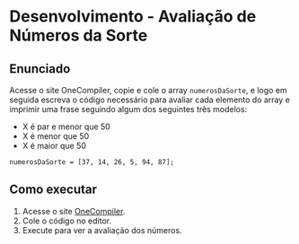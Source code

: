 # Desenvolvimento - Avaliação de Números da Sorte

## Enunciado

Acesse o site OneCompiler, copie e cole o array `numerosDaSorte`, e logo em seguida escreva o código necessário para avaliar cada elemento do array e imprimir uma frase seguindo algum dos seguintes três modelos:

- X é par e menor que 50
- X é menor que 50
- X é maior que 50

 ``` numerosDaSorte = [37, 14, 26, 5, 94, 87]; ```  





## Como executar

1. Acesse o site [OneCompiler](https://onecompiler.com/).
2. Cole o código no editor.
3. Execute para ver a avaliação dos números.



